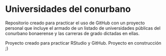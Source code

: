 # Universidades del conurbano
Repositorio creado para practicar el uso de GitHub con un proyecto personal que incluye el armado de un listado de universidades públicas del conurbano bonaerense y las carreras de grado dictadas en ellas.  
  
Proyecto creado para practicar RStudio y GitHub. Proyecto en construcción ;)
